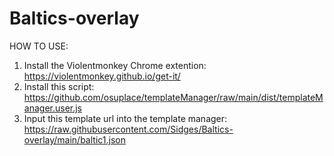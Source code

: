 # Baltics-overlay

HOW TO USE:

1. Install the Violentmonkey Chrome extention: https://violentmonkey.github.io/get-it/
2. Install this script: https://github.com/osuplace/templateManager/raw/main/dist/templateManager.user.js
3. Input this template url into the template manager: https://raw.githubusercontent.com/Sidges/Baltics-overlay/main/baltic1.json
